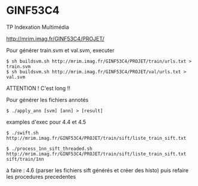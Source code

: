 # GINF53C4
TP Indexation Multimédia

http://mrim.imag.fr/GINF53C4/PROJET/

Pour générer train.svm et val.svm, executer

	$ sh buildsvm.sh http://mrim.imag.fr/GINF53C4/PROJET/train/urls.txt > train.svm
	$ sh buildsvm.sh http://mrim.imag.fr/GINF53C4/PROJET/val/urls.txt > val.svm

ATTENTION ! C'est long !!

Pour générer les fichiers annotés

	$ ./apply_ann [svm] [ann] > [result]



examples d'exec pour 4.4 et 4.5

	$ ./swift.sh http://mrim.imag.fr/GINF53C4/PROJET/train/sift/liste_train_sift.txt

    $ ./process_1nn_sift_threaded.sh http://mrim.imag.fr/GINF53C4/PROJET/train/sift/liste_train_sift.txt sift/train/1nn

à faire : 4.6 (parser les fichiers sift générés et créer des histo) puis refaire les procedures precedentes